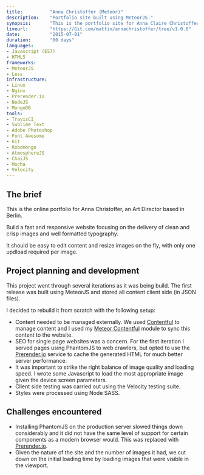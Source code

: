 ```yaml
---
title: 			"Anna Christoffer (Meteor)"
description:	"Portfolio site built using MeteorJS."
synopsis:		"This is the portfolio site for Anna Claire Christoffer built using MeteorJS and content managed using Contentful."
liveurl:		"https://Git.com/matfin/annachristoffer/tree/v1.0.0"
date:			"2015-07-01"
duration:		"60 days"
languages: 		
- Javascript (ES7)
- HTML5
frameworks:
- MeteorJS
- Less
infrastructure:
- Linux
- Nginx
- Prerender.io
- NodeJS
- MongoDB
tools:
- TravisCI
- Sublime Text
- Adobe Photoshop
- Font Awesome
- Git
- Robomongo
- AtmosphereJS
- ChaiJS
- Mocha
- Velocity
---
```


## The brief
This is the online portfolio for Anna Christoffer, an Art Director based in Berlin.

Build a fast and responsive website focusing on the delivery of clean and crisp images and well formatted typography.

It should be easy to edit content and resize images on the fly, with only one updload required per image.

## Project planning and development
This project went through several iterations as it was being build. The first release was built using MeteorJS and stored all content client side (in JSON files).

I decided to rebuild it from scratch with the following setup:

- Content needed to be managed externally. We used [Contentful](https://www.contentful.com/) to manage content and I used my [Meteor Contentful](https://Git.com/matfin/meteor-contentful) module to sync this content to the website.
- SEO for single page websites was a concern. For the first iteration I served pages using PhantomJS to web crawlers, but opted to use the [Prerender.io](https://prerender.io/) service to cache the generated HTML for much better server performance.
- It was important to strike the right balance of image quality and loading speed. I wrote some Javascript to load the most appropriate image given the device screen parameters.
- Client side testing was carried out using the Velocity testing suite.
- Styles were processed using Node SASS.

## Challenges encountered
- Installing PhantomJS on the production server slowed things down considerably and it did not have the same level of support for certain components as a modern browser would. This was replaced with [Prerender.io](https://prerender.io/).
- Given the nature of the site and the number of images it had, we cut down on the initial loading time by loading images that were visible in the viewport.


